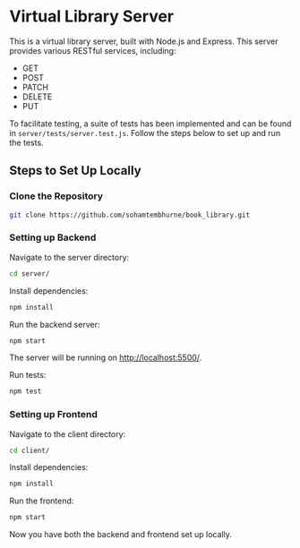 # Virtual Library Server

This is a virtual library server, built with Node.js and Express. This server provides various RESTful services, including:

- GET
- POST
- PATCH
- DELETE
- PUT

To facilitate testing, a suite of tests has been implemented and can be found in `server/tests/server.test.js`. Follow the steps below to set up and run the tests.

## Steps to Set Up Locally

### Clone the Repository
```bash
git clone https://github.com/sohamtembhurne/book_library.git
```

### Setting up Backend
Navigate to the server directory:
```bash
cd server/
```

Install dependencies:
```bash
npm install
```

Run the backend server:
```bash
npm start
```

The server will be running on [http://localhost:5500/](http://localhost:5500/).

Run tests:
```bash
npm test
```

### Setting up Frontend
Navigate to the client directory:
```bash
cd client/
```

Install dependencies:
```bash
npm install
```

Run the frontend:
```bash
npm start
```

Now you have both the backend and frontend set up locally.